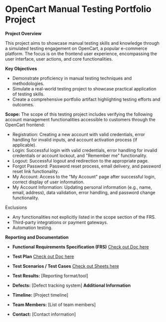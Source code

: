 # OpenCart Manual Testing Portfolio Project

**Project Overview**

This project aims to showcase manual testing skills and knowledge through a simulated testing engagement on OpenCart, a popular e-commerce platform. The focus is on the frontend user experience, encompassing the user interface, user actions, and core functionalities.

**Key Objectives**

* Demonstrate proficiency in manual testing techniques and methodologies.
* Simulate a real-world testing project to showcase practical application of testing skills.
* Create a comprehensive portfolio artifact highlighting testing efforts and outcomes.

**Scope:**
The scope of this testing project includes verifying the following account management functionalities accessible to customers through the OpenCart frontend:

* Registration: Creating a new account with valid credentials, error handling for invalid inputs, and account activation process (if applicable).
* Login: Successful login with valid credentials, error handling for invalid credentials or account lockout, and "Remember me" functionality.
* Logout: Successful logout and redirection to the appropriate page.
* Forgot Password: Password reset process, email delivery, and password reset link functionality.
* My Account: Access to the "My Account" page after successful login, correct display of user information.
* My Account Information: Updating personal information (e.g., name, email, address), data validation, error handling, and password change functionality.

Exclusions

* Any functionalities not explicitly listed in the scope section of the FRS.
* Third-party integrations or payment gateways.
* Automation testing.

**Reporting and Documentation**

* **Functional Requirements Specification (FRS)** [Check out Doc here](https://docs.google.com/document/d/1-bVXdfGngcGoLbd5w8WY7ChHjOLvLUIpcG8K-jTL0KY/edit?usp=sharing)
* **Test Plan** [Check out Doc here](https://docs.google.com/document/d/1tdDaltpz96mcIyic4b3YI_JSV86wV3Qm-1oeOhZkZxc/edit?usp=sharing)

* **Test Scenarios / Test Cases** [ Check out Sheets here](https://docs.google.com/spreadsheets/d/1MGkPVpS9cQkcfCtVTOELhGkbUk2wyA7HaObMBJVj48A/edit?usp=sharing)

* **Test Results:** [Reporting format/tool]
* **Defects:** [Defect tracking system]
**Additional Information**

* **Timeline:** [Project timeline]
* **Team Members:** [List of team members]
* **Contact:** [Contact information]